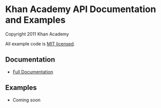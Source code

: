 # Khan Academy API Documentation and Examples

Copyright 2011 Khan Academy

All example code is [MIT licensed](http://en.wikipedia.org/wiki/MIT_License).

## Documentation

* [Full Documentation](https://github.com/Khan/khan-api/wiki/documentation)

## Examples

* Coming soon

